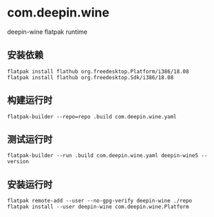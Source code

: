 # com.deepin.wine

deepin-wine flatpak runtime

## 安装依赖

```shell
flatpak install flathub org.freedesktop.Platform/i386/18.08
flatpak install flathub org.freedesktop.Sdk/i386/18.08
```

## 构建运行时

```shell
flatpak-builder --repo=repo .build com.deepin.wine.yaml
```

## 测试运行时

```shell
flatpak-builder --run .build com.deepin.wine.yaml deepin-wine5 --version
```

## 安装运行时

```shell
flatpak remote-add --user --no-gpg-verify deepin-wine ./repo
flatpak install --user deepin-wine com.deepin.wine.Platform
```
